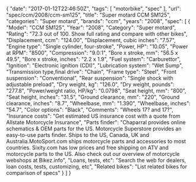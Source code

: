 {
    "date": "2017-01-12T22:46:50Z",
    "tags": [
        "motorbike",
        "spec"
    ],
    "url": "spec\/ccm\/2008\/ccm-sm125",
    "title": "Super motard CCM SM125",
    "categories": "Super motard",
    "brands": "ccm",
    "years": "2008",
    "spec": [
        {
            "Model": "CCM SM125",
            "Year": "2008",
            "Category": "Super motard",
            "Rating": "72.3 out of 100. Show full rating and compare with other bikes",
            "Displacement, ccm": "124.00",
            "Displacement, cubic inches": "7.57",
            "Engine type": "Single cylinder, four-stroke",
            "Power, HP": "10.05",
            "Power at RPM": "8500",
            "Compression": "9.0:1",
            "Bore x stroke, mm": "56.5 x 49.5",
            "Bore x stroke, inches": "2.2 x 1.9",
            "Fuel system": "Carburettor",
            "Ignition": "Electronic ignition (CDI)",
            "Lubrication system": "Wet Sump",
            "Transmission type,final drive": "Chain",
            "Frame type": "Steel",
            "Front suspension": "Conventional",
            "Rear suspension": "Single shock with adjustable preload",
            "Dry weight, kg": "126.0",
            "Dry weight, pounds": "277.8",
            "Power\/weight ratio, HP\/kg": "0.0798",
            "Seat height, mm": "800",
            "Seat height, inches": "31.5",
            "Ground clearance, mm": "220",
            "Ground clearance, inches": "8.7",
            "Wheelbase, mm": "1.390",
            "Wheelbase, inches": "54.7",
            "Color options": "Black",
            "Comments": "Wheels 17? and 17?",
            "Insurance costs": "Get estimated US insurance cost with a quote from Allstate Motorcycle Insurance",
            "Parts finder": "Chaparral provides online schematics & OEM parts for the US.   Motorcycle Superstore provides an easy-to-use parts finder. Ships to the US, Canada, UK and Australia.MotoSport.com ships motorcycle parts and accessories to most countries.    Sixity.com has low prices and free shipping on ATV and motorcycle parts to the US. Also check out our overview of motorcycle webshops at Bikez.info",
            "Loans, tests, etc": "Search the web for dealers, loan costs, tests, customizing, etc",
            "Related bikes": "List related bikes for comparison of specs"
        }
    ]
}